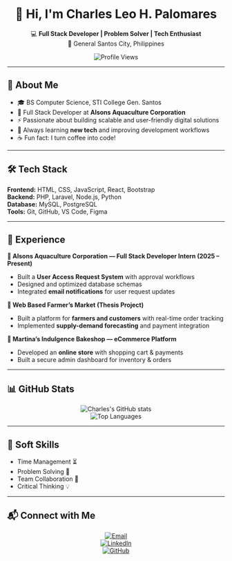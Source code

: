 <div align="center">

# 👋 Hi, I'm Charles Leo H. Palomares  

💻 **Full Stack Developer | Problem Solver | Tech Enthusiast**  
📍 General Santos City, Philippines  

<img src="https://komarev.com/ghpvc/?username=charlesleooo&color=brightgreen" alt="Profile Views" />

</div>

---

## 🚀 About Me  

- 🎓 BS Computer Science, STI College Gen. Santos  
- 💼 Full Stack Developer at **Alsons Aquaculture Corporation**  
- ⚡ Passionate about building scalable and user-friendly digital solutions  
- 🌱 Always learning **new tech** and improving development workflows  
- ☕ Fun fact: I turn coffee into code!  

---

## 🛠️ Tech Stack  

**Frontend:** HTML, CSS, JavaScript, React, Bootstrap  
**Backend:** PHP, Laravel, Node.js, Python  
**Database:** MySQL, PostgreSQL  
**Tools:** Git, GitHub, VS Code, Figma  

---

## 💼 Experience  

**🏢 Alsons Aquaculture Corporation — Full Stack Developer Intern (2025 – Present)**  
- Built a **User Access Request System** with approval workflows  
- Designed and optimized database schemas  
- Integrated **email notifications** for user request updates  

**🌾 Web Based Farmer’s Market (Thesis Project)**  
- Built a platform for **farmers and customers** with real-time order tracking  
- Implemented **supply-demand forecasting** and payment integration  

**🧁 Martina’s Indulgence Bakeshop — eCommerce Platform**  
- Developed an **online store** with shopping cart & payments  
- Built a secure admin dashboard for inventory & orders  

---

## 📊 GitHub Stats  

<div align="center">

![Charles's GitHub stats](https://github-readme-stats.vercel.app/api?username=charlesleooo&show_icons=true&theme=tokyonight)  
![Top Languages](https://github-readme-stats.vercel.app/api/top-langs/?username=charlesleooo&layout=compact&theme=tokyonight)  

</div>

---

## 🌟 Soft Skills  

- Time Management ⏳  
- Problem Solving 🧩  
- Team Collaboration 🤝  
- Critical Thinking 💡  

---

## 📬 Connect with Me  

<div align="center">

[![Email](https://img.shields.io/badge/Email-D14836?style=for-the-badge&logo=gmail&logoColor=white)](mailto:charlesleoherrera@gmail.com)  
[![LinkedIn](https://img.shields.io/badge/LinkedIn-0077B5?style=for-the-badge&logo=linkedin&logoColor=white)](https://linkedin.com/in/charlesleooo)  
[![GitHub](https://img.shields.io/badge/GitHub-100000?style=for-the-badge&logo=github&logoColor=white)](https://github.com/charlesleooo)  

</div>
